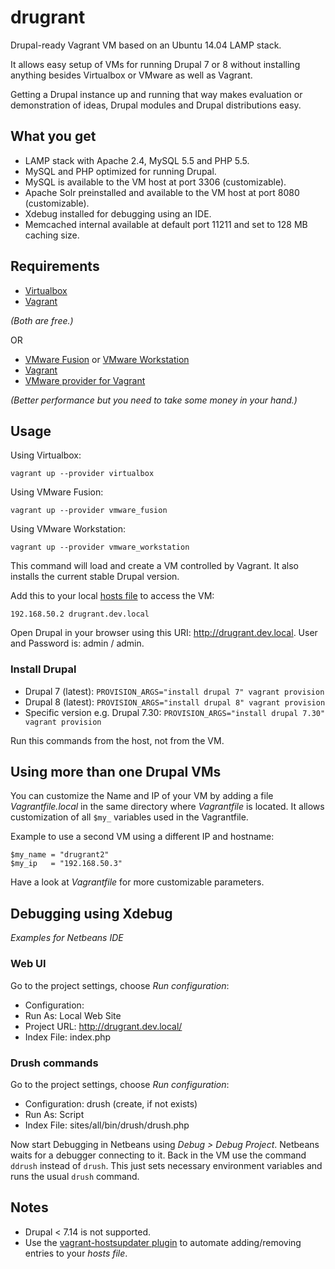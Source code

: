drugrant
========

Drupal-ready Vagrant VM based on an Ubuntu 14.04 LAMP stack.

It allows easy setup of VMs for running Drupal 7 or 8 without installing anything
besides Virtualbox or VMware as well as Vagrant.

Getting a Drupal instance up and running that way makes evaluation or demonstration
of ideas, Drupal modules and Drupal distributions easy.

## What you get

* LAMP stack with Apache 2.4, MySQL 5.5 and PHP 5.5.
* MySQL and PHP optimized for running Drupal.
* MySQL is available to the VM host at port 3306 (customizable).
* Apache Solr preinstalled and available to the VM host at port 8080 (customizable).
* Xdebug installed for debugging using an IDE.
* Memcached internal available at default port 11211 and set to 128 MB caching size.

## Requirements

* [Virtualbox](https://www.virtualbox.org/)
* [Vagrant](https://www.vagrantup.com/)

_(Both are free.)_

OR

* [VMware Fusion](http://www.vmware.com/products/fusion/) or [VMware Workstation](http://www.vmware.com/products/fusion/)
* [Vagrant](https://www.vagrantup.com/)
* [VMware provider for Vagrant](http://www.vagrantup.com/vmware)

_(Better performance but you need to take some money in your hand.)_

## Usage

Using Virtualbox:

```
vagrant up --provider virtualbox
```

Using VMware Fusion:

```
vagrant up --provider vmware_fusion
```

Using VMware Workstation:

```
vagrant up --provider vmware_workstation
```

This command will load and create a VM controlled by Vagrant.
It also installs the current stable Drupal version.

Add this to your local [hosts file](http://en.wikipedia.org/wiki/Hosts_(file)#Location_in_the_file_system) to access the VM:

```
192.168.50.2 drugrant.dev.local
```

Open Drupal in your browser using this URI: http://drugrant.dev.local.
User and Password is: admin / admin.

### Install Drupal

* Drupal 7 (latest): `PROVISION_ARGS="install drupal 7" vagrant provision`
* Drupal 8 (latest): `PROVISION_ARGS="install drupal 8" vagrant provision`
* Specific version e.g. Drupal 7.30: `PROVISION_ARGS="install drupal 7.30" vagrant provision`

Run this commands from the host, not from the VM.

## Using more than one Drupal VMs

You can customize the Name and IP of your VM by adding a file _Vagrantfile.local_
in the same directory where _Vagrantfile_ is located. It allows customization of
all `$my_` variables used in the Vagrantfile.

Example to use a second VM using a different IP and hostname:

```
$my_name = "drugrant2"
$my_ip   = "192.168.50.3"
```

Have a look at _Vagrantfile_ for more customizable parameters.

## Debugging using Xdebug

_Examples for Netbeans IDE_

### Web UI

Go to the project settings, choose _Run configuration_:

* Configuration: <default>
* Run As: Local Web Site
* Project URL: http://drugrant.dev.local/
* Index File: index.php

### Drush commands

Go to the project settings, choose _Run configuration_:

* Configuration: drush (create, if not exists)
* Run As: Script
* Index File: sites/all/bin/drush/drush.php

Now start Debugging in Netbeans using _Debug > Debug Project_. Netbeans waits for
a debugger connecting to it. Back in the VM use the command `ddrush` instead of
`drush`. This just sets necessary environment variables and runs the usual
`drush` command.

## Notes

* Drupal < 7.14 is not supported.
* Use the [vagrant-hostsupdater plugin](https://github.com/cogitatio/vagrant-hostsupdater) to automate adding/removing entries to your _hosts file_.
